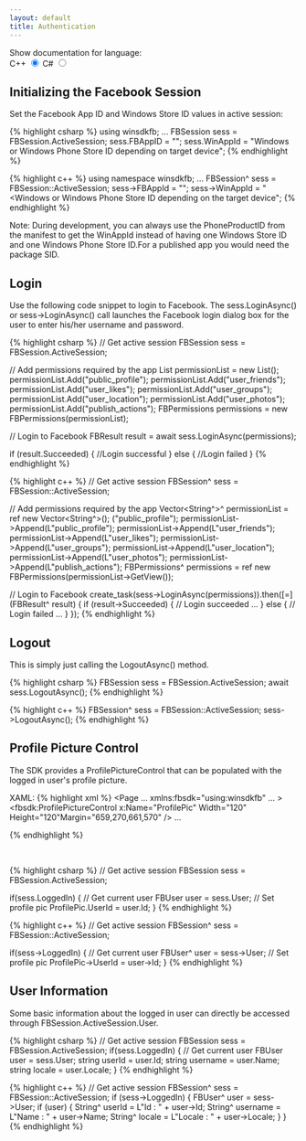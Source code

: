```yaml
---
layout: default
title: Authentication
---
```


<script type="text/javascript" src="../js/language_toggle.js"></script>
<script type="text/javascript">
    window.onload = function() {
        var radios = document.language_select_form.lang_select;
        for (var i = 0; i < radios.length; ++i) {
            radios[i].onclick = function() {
                run_language_pref_update(this.value);
            };
        }
        run_default_for_page_load();
    };
</script>

<form name="language_select_form">
    <label>Show documentation for language:</label>
    <br />
    <label>C++</label>
    <input type="radio" name="lang_select" value="cpp" checked="checked" />
    <label>C#</label>
    <input type="radio" name="lang_select" value="c_sharp" />
</form>

## Initializing the Facebook Session
Set the Facebook App ID and Windows Store ID values in active session:

{% highlight csharp %}
using winsdkfb;
...
FBSession sess = FBSession.ActiveSession;
sess.FBAppID = "<Facebook App ID>";
sess.WinAppId = "Windows or Windows Phone Store ID depending on target device";
{% endhighlight %}

{% highlight c++ %}
using namespace winsdkfb;
...
FBSession^ sess = FBSession::ActiveSession;
sess->FBAppId = "<Facebook App ID>";
sess->WinAppId = "<Windows or Windows Phone Store ID depending on the target device";
{% endhighlight %}

Note: During development, you can always use the PhoneProductID from the manifest to get the WinAppId instead of having one Windows Store ID and one Windows Phone Store ID.For a published app you would need the package SID.

## Login
Use the following code snippet to login to Facebook.
The sess.LoginAsync() or sess->LoginAsync() call launches the Facebook login dialog box for the user to enter his/her username and password.

{% highlight csharp %}
// Get active session
FBSession sess = FBSession.ActiveSession;

// Add permissions required by the app
List<String> permissionList = new List<String>();
permissionList.Add("public_profile");
permissionList.Add("user_friends");
permissionList.Add("user_likes");
permissionList.Add("user_groups");
permissionList.Add("user_location");
permissionList.Add("user_photos");
permissionList.Add("publish_actions");
FBPermissions permissions = new FBPermissions(permissionList);

// Login to Facebook
FBResult result = await sess.LoginAsync(permissions);

if (result.Succeeded)
{
	//Login successful
}
else
{
	//Login failed
}
{% endhighlight %}

{% highlight c++ %}
// Get active session
FBSession^ sess = FBSession::ActiveSession;

// Add permissions required by the app
Vector<String^>^ permissionList = ref new Vector<String^>(); ("public_profile");
permissionList->Append(L"public_profile");
permissionList->Append(L"user_friends");
permissionList->Append(L"user_likes");
permissionList->Append(L"user_groups");
permissionList->Append(L"user_location");
permissionList->Append(L"user_photos");
permissionList->Append(L"publish_actions");
FBPermissions^ permissions = ref new FBPermissions(permissionList->GetView());

// Login to Facebook
create_task(sess->LoginAsync(permissions)).then([=](FBResult^ result)
{
       if (result->Succeeded)
       {
       // Login succeeded
…
       }
       else
       {
       // Login failed
…
       }
});
{% endhighlight %}

## Logout
This is simply just calling the LogoutAsync() method.

{% highlight csharp %}
FBSession sess = FBSession.ActiveSession;
await sess.LogoutAsync();
{% endhighlight %}

{% highlight c++ %}
FBSession^ sess = FBSession::ActiveSession;
sess->LogoutAsync();
{% endhighlight %}

## Profile Picture Control
The SDK provides a ProfilePictureControl that can be populated with the logged in user's profile picture.

XAML:
{% highlight xml %}
<Page
    …
    xmlns:fbsdk="using:winsdkfb"
    … >
<fbsdk:ProfilePictureControl x:Name="ProfilePic" Width="120" Height="120"Margin="659,270,661,570" />
...
</Page>

{% endhighlight %}

<br />

{% highlight csharp %}
// Get active session
FBSession sess = FBSession.ActiveSession;

if(sess.LoggedIn)
{
	// Get current user
	FBUser user = sess.User;
	// Set profile pic
	ProfilePic.UserId = user.Id;
}
{% endhighlight %}

{% highlight c++ %}
// Get active session
FBSession^ sess = FBSession::ActiveSession;

if(sess->LoggedIn)
{
	// Get current user
	FBUser^ user = sess->User;
	// Set profile pic
	ProfilePic->UserId = user->Id;
}
{% endhighlight %}

## User Information
Some basic information about the logged in user can directly be accessed through FBSession.ActiveSession.User.

{% highlight csharp %}
// Get active session
FBSession sess = FBSession.ActiveSession;
if(sess.LoggedIn)
{
	// Get current user
	FBUser user = sess.User;
	string userId = user.Id;
	string username = user.Name;
	string locale = user.Locale;
}
{% endhighlight %}

{% highlight c++ %}
// Get active session
FBSession^ sess = FBSession::ActiveSession;
if (sess->LoggedIn)
{
	FBUser^ user = sess->User;
	if (user)
	{
		String^ userId = L"Id : " + user->Id;
		String^ username = L"Name : " + user->Name;
		String^ locale = L"Locale : " + user->Locale;
	}
}
{% endhighlight %}